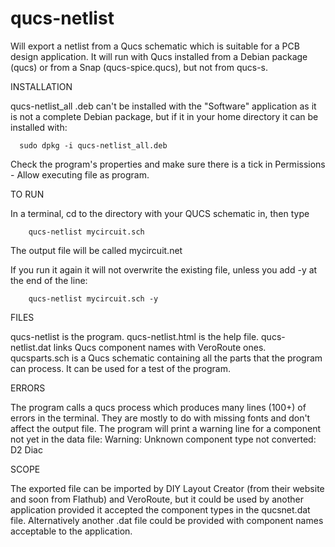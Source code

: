 # qucs-netlist
Will export a netlist from a Qucs schematic which is suitable for a PCB design application. 
It will run with Qucs installed from a Debian package (qucs) or from a Snap (qucs-spice.qucs), but not from qucs-s.

INSTALLATION

qucs-netlist_all .deb can't be installed with the "Software" application as it is not a complete Debian package, but if it in your home directory it can be installed with:

      sudo dpkg -i qucs-netlist_all.deb

Check the program's properties and make sure there is a tick in Permissions - Allow executing file as program.


TO RUN

In a terminal, cd to the directory with your QUCS schematic in, then type 

		qucs-netlist mycircuit.sch

The output file will be called mycircuit.net 

If you run it again it will not overwrite the existing file, unless you add -y at the end of the line:

		qucs-netlist mycircuit.sch -y

FILES

qucs-netlist is the program.
qucs-netlist.html is the help file.
qucs-netlist.dat links Qucs component names with VeroRoute ones.
qucsparts.sch is a Qucs schematic containing all the parts that the program can process. It can be used for a test of the program.

ERRORS

The program calls a qucs process which produces many lines (100+) of errors in the terminal. They are mostly to do with missing fonts and don't affect the output file. 
The program will print a warning line for a component not yet in the data file:
  Warning: Unknown component type not converted: D2 Diac

SCOPE

The exported file can be imported by DIY Layout Creator (from their website and soon from Flathub) and VeroRoute, but it could be used by another application provided it accepted the component types in the qucsnet.dat file. Alternatively another .dat file could be provided with component names acceptable to the application.

